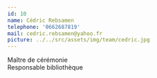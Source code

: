 ```yaml
---
id: 10
name: Cédric Rebsamen
telephone: '0662687819'
mail: cedric.rebsamen@yahoo.fr
picture: ../../src/assets/img/team/cedric.jpg
---
```

Maître de cérémonie  
Responsable bibliothèque  
